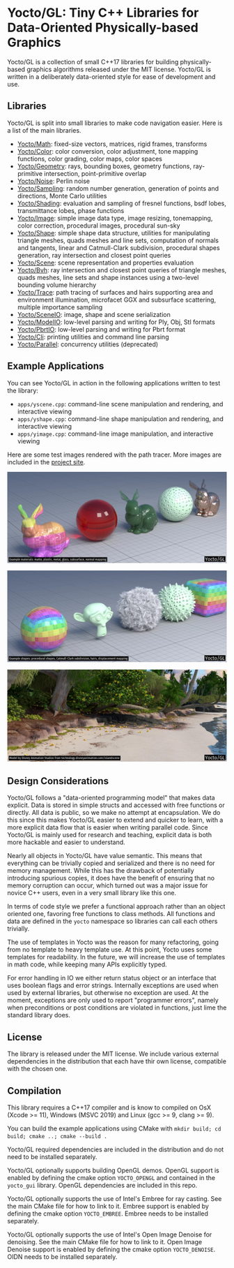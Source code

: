 # Yocto/GL: Tiny C++ Libraries for Data-Oriented Physically-based Graphics

Yocto/GL is a collection of small C++17 libraries for building
physically-based graphics algorithms released under the MIT license.
Yocto/GL is written in a deliberately data-oriented style for ease of
development and use.

## Libraries

Yocto/GL is split into small libraries to make code navigation easier.
Here is a list of the main libraries.

- [Yocto/Math](yocto/yocto_math.md): fixed-size vectors, matrices, rigid frames,
  transforms
- [Yocto/Color](yocto/yocto_color.md): color conversion, color adjustment,
  tone mapping functions, color grading, color maps, color spaces
- [Yocto/Geometry](yocto/yocto_geometry.md): rays, bounding boxes,
  geometry functions, ray-primitive intersection, point-primitive overlap
- [Yocto/Noise](yocto/yocto_noise.md): Perlin noise
- [Yocto/Sampling](yocto/yocto_sampling.md): random number generation,
  generation of points and directions, Monte Carlo utilities
- [Yocto/Shading](yocto/yocto_shading.md): evaluation and sampling of fresnel
  functions, bsdf lobes, transmittance lobes, phase functions
- [Yocto/Image](yocto/yocto_image.md): simple image data type, image resizing,
  tonemapping, color correction, procedural images, procedural sun-sky
- [Yocto/Shape](yocto/yocto_shape.md): simple shape data structure, utilities 
  for manipulating triangle meshes, quads meshes and line sets, computation of 
  normals and tangents, linear and Catmull-Clark subdivision, 
  procedural shapes generation, ray intersection and closest point queries
- [Yocto/Scene](yocto/yocto_scene.md): scene representation and properties
  evaluation
- [Yocto/Bvh](yocto/yocto_bvh.md): ray intersection and closest point queries
  of triangle meshes, quads meshes, line sets and shape instances using a
  two-level bounding volume hierarchy
- [Yocto/Trace](yocto/yocto_trace.md): path tracing of surfaces and hairs
  supporting area and environment illumination, microfacet GGX and subsurface
  scattering, multiple importance sampling
- [Yocto/SceneIO](yocto/yocto_sceneio.md): image, shape and scene serialization
- [Yocto/ModelIO](yocto/yocto_modelio.md): low-level parsing and writing for
  Ply, Obj, Stl formats
- [Yocto/PbrtIO](yocto/yocto_pbrtio.md): low-level parsing and writing for
  Pbrt format
- [Yocto/Cli](yocto/yocto_cli.md): printing utilities and command line parsing
- [Yocto/Parallel](yocto/yocto_parallel.md): concurrency utilities (deprecated)

## Example Applications

You can see Yocto/GL in action in the following applications written to
test the library:

- `apps/yscene.cpp`: command-line scene manipulation and rendering, and interactive viewing
- `apps/yshape.cpp`: command-line shape manipulation and rendering, and interactive viewing
- `apps/yimage.cpp`: command-line image manipulation, and interactive viewing

Here are some test images rendered with the path tracer. More images are
included in the [project site](https://xelatihy.github.io/yocto-gl/).

![Example materials: matte, plastic, metal, glass, subsurface, normal mapping](images/features1.jpg)

![Example shapes: procedural shapes, Catmull-Clark subdivision, hairs, displacement mapping](images/features2.jpg)

![Image rendered with Yocto/GL path tracer. Model by Disney Animation Studios.](images/island.jpg)

## Design Considerations

Yocto/GL follows a "data-oriented programming model" that makes data explicit.
Data is stored in simple structs and accessed with free functions or directly.
All data is public, so we make no attempt at encapsulation.
We do this since this makes Yocto/GL easier to extend and quicker to learn,
with a more explicit data flow that is easier when writing parallel code.
Since Yocto/GL is mainly used for research and teaching,
explicit data is both more hackable and easier to understand.

Nearly all objects in Yocto/GL have value semantic. This means that everything
can be trivially copied and serialized and there is no need for memory management. 
While this has the drawback of potentially introducing spurious copies, it does
have the benefit of ensuring that no memory corruption can occur, which
turned out was a major issue for novice C++ users, even in a very small
library like this one. 

In terms of code style we prefer a functional approach rather than an
object oriented one, favoring free functions to class methods. All functions
and data are defined in the `yocto` namespace so libraries can call each others
trivially.

The use of templates in Yocto was the reason for many refactoring, going
from no template to heavy template use. At this point, Yocto uses some templates
for readability. In the future, we will increase the use of templates in math
code, while keeping many APIs explicitly typed.

For error handling in IO we either return status object or an interface that
uses boolean flags and error strings. Internally exceptions are used when used
by external libraries, but otherwise no exception are used. At the moment,
exceptions are only used to report "programmer errors", namely when 
preconditions or post conditions are violated in functions, just lime the
standard library does.

## License

The library is released under the MIT license. We include various external 
dependencies in the distribution that each have thir own license, compatible
with the chosen one.

## Compilation

This library requires a C++17 compiler and is know to compiled on
OsX (Xcode >= 11), Windows (MSVC 2019) and Linux (gcc >= 9, clang >= 9).

You can build the example applications using CMake with
`mkdir build; cd build; cmake ..; cmake --build .`

Yocto/GL required dependencies are included in the distribution and do not
need to be installed separately.

Yocto/GL optionally supports building OpenGL demos. OpenGL support is enabled 
by defining the cmake option `YOCTO_OPENGL` and contained in the `yocto_gui` 
library. OpenGL dependencies are included in this repo.

Yocto/GL optionally supports the use of Intel's Embree for ray casting.
See the main CMake file for how to link to it. Embree support is enabled by
defining the cmake option `YOCTO_EMBREE`. Embree needs to be installed separately.

Yocto/GL optionally supports the use of Intel's Open Image Denoise for denoising.
See the main CMake file for how to link to it. Open Image Denoise support
is enabled by defining the cmake option `YOCTO_DENOISE`. 
OIDN needs to be installed separately.
